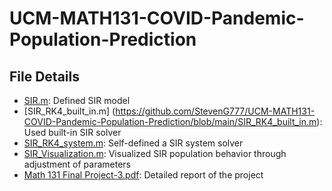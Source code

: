 # UCM-MATH131-COVID-Pandemic-Population-Prediction
## 

## File Details
- [SIR.m](https://github.com/StevenG777/UCM-MATH131-COVID-Pandemic-Population-Prediction/blob/main/SIR.m): Defined SIR model
- [SIR_RK4_built_in.m] (https://github.com/StevenG777/UCM-MATH131-COVID-Pandemic-Population-Prediction/blob/main/SIR_RK4_built_in.m): Used built-in SIR solver
- [SIR_RK4_system.m](https://github.com/StevenG777/UCM-MATH131-COVID-Pandemic-Population-Prediction/blob/main/SIR_RK4_system.m): Self-defined a SIR system solver
- [SIR_Visualization.m](https://github.com/StevenG777/UCM-MATH131-COVID-Pandemic-Population-Prediction/blob/main/SIR_Visualization.m): Visualized SIR population behavior through adjustment of parameters
- [Math 131 Final Project-3.pdf](https://github.com/StevenG777/UCM-MATH131-COVID-Pandemic-Population-Prediction/blob/main/Math%20131%20Final%20Project-3.pdf): Detailed report of the project
